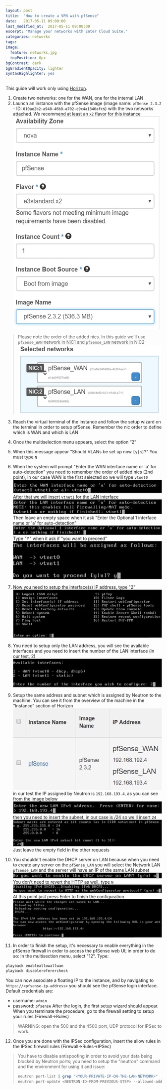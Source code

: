 ```yaml
---
layout: post
title:  "How to create a VPN with pfSense"
date:   2017-05-11 09:00:00
last_modified_at:  2017-05-11 09:00:00
excerpt: "Manage your networks with Enter Cloud Suite."
categories: networks
tags:
image:
  feature: networks.jpg
  topPosition: 0px
bgContrast: dark
bgGradientOpacity: lighter
syntaxHighlighter: yes
---
```


This guide will work only using [Horizon](https://horizon.entercloudsuite.com/).

1. Create two networks: one for the WAN, one for the internal LAN
2. Launch an instance with the pfSense image (image name: `pfSense 2.3.2` - ID: `010ae2b2-a948-46b8-a702-c9c4a1346afc`s) with the two networks attached. We recommend at least an `x2` flavor for this instance
![pfsense_creazione](/assets/images/posts/pfsense_creazioneimmagine.PNG?resize=500)
> Please note the order of the added nics.
> In this guide we'll use `pfSense_WAN` network in NIC1 and `pfSense_LAN` network in NIC2
![pfSenseNetwork_Wan_Lan](/assets/images/posts/pfSenseNetwork_Wan_Lan.PNG?resize=500)

3. Reach the virtual terminal of the instance and follow the setup wizard on the terminal in order to setup pfSense. Remember the nic order to define which is WAN and which is LAN
4. Once the multiselection menu appears, select the option “2”
5. When this message appear "Should VLANs be set up now `[y|n]`?" You must type `N`
6. When the system will prompt "Enter the WAN interface name or 'a' for auto-detection" you need to remember the order of added nics (2nd point), in our case WAN is the first selected so we will type `vtnet0`
![pfsense_vtnet0_wan](/assets/images/posts/pfsense_vtnet0_wan.PNG?resize=500)
After that we will insert `vtnet1` for the LAN interface
![pfsense_vtnet1_lan](/assets/images/posts/pfsense_vtnet1_lan.PNG?resize=500)
Then leave an empty space when it ask "Enter the Optional 1 interface name or 'a' for auto-detection"
![pfsense_emptyspace](/assets/images/posts/pfsense_emptyspace.PNG?resize=500)
Type "Y" when it ask if "you want to preceed"
![pfsense_proceed](/assets/images/posts/pfsense_proceed.PNG?resize=500)

7. Now you need to setup the interface(s) IP address, type "2"
![pfsense_enterenoption](/assets/images/posts/pfsense_enterenoption.PNG?resize=500)

8. You need to setup only the LAN address, you will see the available interfaces and you need to insert the number of the LAN interface (in our test, 2)
![pfsense_onlylan](/assets/images/posts/pfsense_onlylan.PNG?resize=500)

9. Setup the same address and subnet which is assigned by Neutron to the machine. You can see it from the overview of the machine in the “Instance” section of Horizon
![pfsense_horizon](/assets/images/posts/pfsense_horizon.PNG?resize=500)
in our test the IP assigned by Neutron is `192.168.193.4`, as you can see from the image below
![pfsense_lanip](/assets/images/posts/pfsense_lanip.PNG?resize=500)
then you need to insert the subnet, in our case is /24 so we'll insert `24`
![pfsense_lansubnet](/assets/images/posts/pfsense_lansubnet.PNG?resize=500)
Just leave the empty field in the other requests
10. You shouldn't enable the DHCP server on LAN because when you need to create any server on the `pfSense_LAN` you will select the Network LAN `pfSense_LAN` and the server will have an IP of the same LAN subnet
![pfsense_noenableDHCP](/assets/images/posts/pfsense_noenableDHCP.PNG?resize=500)
You don't need to revert the HTTP as well, type `N`
![pfsense_norevert](/assets/images/posts/pfsense_norevert.PNG?resize=500)
At this point just press Enter to finish the configuration
![pfsense_finishlan](/assets/images/posts/pfsense_finishlan.PNG?resize=500)

11. In order to finish the setup, it's necessary to enable everything in the pfSense firewall in order to access the pfSense web UI; in order to do so:
In the multisection menu, select "12". Type:
```bash
playback enableallowallwan
playback disablereferercheck
```
You can now associate a floating IP to the instance, and by navigating to `https://<pfsense-ip-address>` you should see the pfSense login interface. Default credentials are:
- username: `admin`
- password: `pfsense`
After the login, the first setup wizard should appear. When you terminate the procedure, go to the firewall setting to setup your rules (Firewall->Rules)
> WARNING: open the 500 and the 4500 port, UDP protocol for IPSec to work.
12. Once you are done with the IPSec configuration, insert the allow rules in the IPSec firewall rules (Firewall->Rules->IPSec)

>  You have to disable antispoofing in order to avoid your data being blocked by Neutron ports; you need to setup the "neutron" command and the environment for using it and issue:
> ```bash
> neutron port-list | grep "<YOUR-PRIVATE-IP-ON-THE-LAN-NETWORK>"
> neutron port-update <NEUTRON-ID-FROM-PREVIOUS-STEP> --allowed-address-pairs type=dict list=true ip_address=0.0.0.0/1 ip_address=128.0.0.0/1
> ```